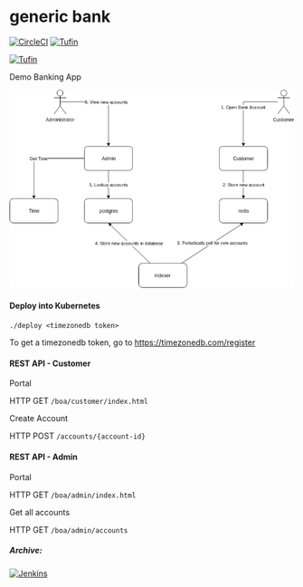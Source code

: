 # generic bank
[![CircleCI](https://circleci.com/gh/Tufin/generic-bank.svg?style=shield&circle-token=dadfdb30201b7acdcfe4c91a2670536bd937c188)](https://circleci.com/gh/Tufin/generic-bank)
[![Tufin](https://orca.tufin.io/api/generic-bank/retail/badges/security-score?image=tufinim/generic-bank:cia-latest&token=7795db57-9633-4dc6-acb4-8acf118104c9)](https://orca.tufin.io/ui/#/generic-bank/retail/grid/scans?image=tufinim%2Fgeneric-bank)


[![Tufin](https://orca.tufin.io/api/generic-bank/pks/badges/security-score?image=tufin/scope:production:cia-latest&token=2c59af73-204c-4418-ba14-90b9e1d8491b)](https://orca.tufin.io/ui/#/generic-bank/pks/grid/scans?image=tufin/scope:production)

Demo Banking App

![Generic Bank Diagram](https://github.com/Tufin/generic-bank/blob/master/Generic%20Bank%20Diagram.png)


#### Deploy into Kubernetes
```
./deploy <timezonedb token>
```
To get a timezonedb token, go to https://timezonedb.com/register

#### REST API - Customer
Portal

HTTP GET `/boa/customer/index.html`

Create Account

HTTP POST `/accounts/{account-id}`

#### REST API - Admin
Portal

HTTP GET `/boa/admin/index.html`

Get all accounts

HTTP GET `/boa/admin/accounts` 


##### Archive:
[![Jenkins](http://104.155.103.55/buildStatus/icon?job=admin)](http://104.155.103.55/job/admin/)
